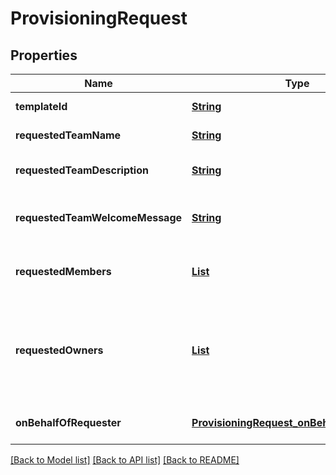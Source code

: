 # ProvisioningRequest
## Properties

Name | Type | Description | Notes
------------ | ------------- | ------------- | -------------
**templateId** | [**String**](string.md) | The template ID | [default to null]
**requestedTeamName** | [**String**](string.md) | Requested team name | [default to null]
**requestedTeamDescription** | [**String**](string.md) | Requested team description | [optional] [default to null]
**requestedTeamWelcomeMessage** | [**String**](string.md) | Requested team welcome message | [optional] [default to null]
**requestedMembers** | [**List**](ProvisioningRequest_requestedMembers.md) | Requested members as an array of objects | [optional] [default to null]
**requestedOwners** | [**List**](ProvisioningRequest_requestedMembers.md) | Requested owners as an array of users. User identifier could be its ID, UPN or email. | [optional] [default to null]
**onBehalfOfRequester** | [**ProvisioningRequest_onBehalfOfRequester**](ProvisioningRequest_onBehalfOfRequester.md) |  | [optional] [default to null]

[[Back to Model list]](../README.md#documentation-for-models) [[Back to API list]](../README.md#documentation-for-api-endpoints) [[Back to README]](../README.md)

